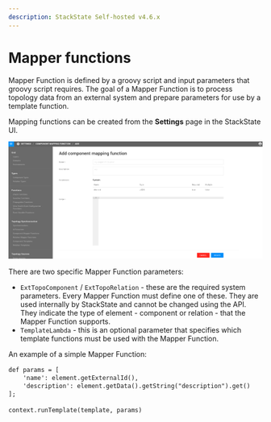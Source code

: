 ```yaml
---
description: StackState Self-hosted v4.6.x
---
```


# Mapper functions

Mapper Function is defined by a groovy script and input parameters that groovy script requires. The goal of a Mapper Function is to process topology data from an external system and prepare parameters for use by a template function.

Mapping functions can be created from the **Settings** page in the StackState UI.

![Mapper function](../../../.gitbook/assets/mapping_function.png)

There are two specific Mapper Function parameters:

* `ExtTopoComponent` / `ExtTopoRelation` - these are the required system parameters. Every Mapper Function must define one of these. They are used internally by StackState and cannot be changed using the API. They indicate the type of element - component or relation - that the Mapper Function supports.
* `TemplateLambda` - this is an optional parameter that specifies which template functions must be used with the Mapper Function.

An example of a simple Mapper Function:

```text
def params = [
    'name': element.getExternalId(),
    'description': element.getData().getString("description").get()
];

context.runTemplate(template, params)
```


